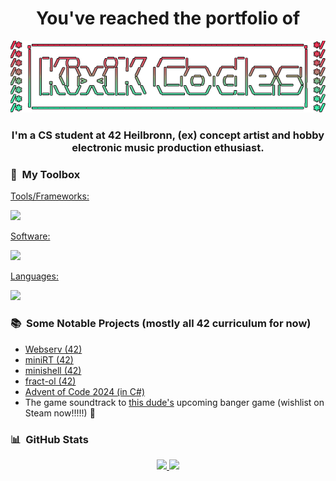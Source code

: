 <h1 align="center">You've reached the portfolio of</h1>
<p align="center">
  <img src="logo.png" alt="Logo" width="800"/>
</p>
<h3 align="center">I'm a CS student at 42 Heilbronn, (ex) concept artist and hobby electronic music production ethusiast.</h3>

### 🔧 &nbsp;My Toolbox

<p align="left">
  <a href="https://skillicons.dev">
    <p>Tools/Frameworks:</p>
    <img src="https://skillicons.dev/icons?i=git,docker,cmake,dotnet,markdown,notion" />
    <p>Software:</p>
    <img src="https://skillicons.dev/icons?i=vscode,visualstudio,neovim,obsidian,unity,unreal,photoshop" />
    <p>Languages:</p>
    <img src="https://skillicons.dev/icons?i=bash,c,cpp,cs,html,css" />
  </a>
</p>

### 📚 &nbsp;Some Notable Projects (mostly all 42 curriculum for now)

- [Webserv (42)](https://github.com/N03l-MG/webserv)
- [miniRT (42)](https://github.com/N03l-MG/miniRT)
- [minishell (42)](https://github.com/N03l-MG/minishell)
- [fract-ol (42)](https://github.com/N03l-MG/fract-ol)
- [Advent of Code 2024 (in C#)](https://github.com/N03l-MG/AdventOfCode2024)
- The game soundtrack to [this dude's](https://github.com/Cimex404) upcoming banger game (wishlist on Steam now!!!!!) 🤫

### 📊 &nbsp;GitHub Stats

<p align="center">
<a href="https://github.com/N03l-MG">
  <img height="180em" src="https://github-readme-stats-eight-theta.vercel.app/api?username=N03l-MG&show_icons=true&theme=radical&include_all_commits=true&count_private=true"/>
  <img height="180em" src="https://github-readme-stats-eight-theta.vercel.app/api/top-langs/?username=N03l-MG&layout=compact&langs_count=4&theme=radical"/>
</a>
</p>
